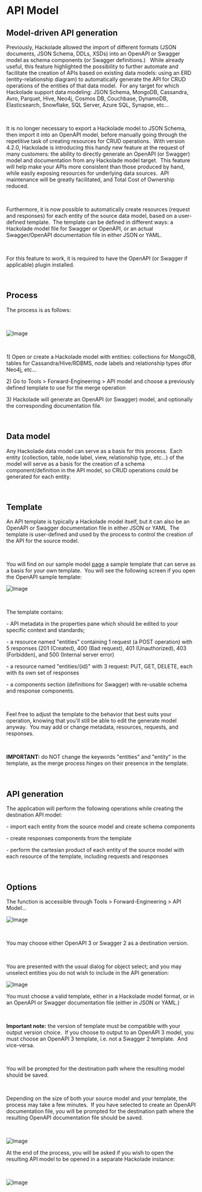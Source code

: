 # API Model

## Model-driven API generation

Previously, Hackolade allowed the import of different formats (JSON documents, JSON Schema, DDLs, XSDs) into an OpenAPI or Swagger model as schema components (or Swagger definitions.) &nbsp; While already useful, this feature highlighted the possibility to further automate and facilitate the creation of APIs based on existing data models: using an ERD (entity-relationship diagram) to automatically generate the API for CRUD operations of the entities of that data model.&nbsp; For any target for which Hackolade support data modeling: JSON Schema, MongoDB, Cassandra, Avro, Parquet, Hive, Neo4j, Cosmos DB, Couchbase, DynamoDB, Elasticsearch, Snowflake, SQL Server, Azure SQL, Synapse, etc...

&nbsp;

It is no longer necessary to export a Hackolade model to JSON Schema, then import it into an OpenAPI model, before manually going through the repetitive task of creating resources for CRUD operations.&nbsp; With version 4.2.0, Hackolade is introducing this handy new feature at the request of many customers: the ability to directly generate an OpenAPI (or Swagger) model and documentation from any Hackolade model target.&nbsp; This feature will help make your APIs more consistent than those produced by hand, while easily exposing resources for underlying data sources.&nbsp; API maintenance will be greatly facilitated, and Total Cost of Ownership reduced.

&nbsp;

Furthermore, it is now possible to automatically create resources (request and responses) for each entity of the source data model, based on a user-defined template.&nbsp; The template can be defined in different ways: a Hackolade model file for Swagger or OpenAPI, or an actual Swagger/OpenAPI documentation file in either JSON or YAML.

&nbsp;

For this feature to work, it is required to have the OpenAPI (or Swagger if applicable) plugin installed.

&nbsp;

## Process

The process is as follows:

&nbsp;

![Image](<lib/API%20process.png>)

&nbsp;

&#49;) Open or create a Hackolade model with entities: collections for MongoDB, tables for Cassandra/Hive/RDBMS, node labels and relationship types dfor Neo4j, etc...

&#50;) Go to Tools \> Forward-Engineering \> API model and choose a previously defined template to use for the merge operation

&#51;) Hackolade will generate an OpenAPI (or Swagger) model, and optionally the corresponding documentation file.

&nbsp;

## Data model

Any Hackolade data model can serve as a basis for this process.&nbsp; Each entity (collection, table, node label, view, relationship type, etc...) of the model will serve as a basis for the creation of a schema component/definition in the API model, so CRUD operations could be generated for each entity.

&nbsp;

## Template&nbsp;

An API template is typically a Hackolade model itself, but it can also be an OpenAPI or Swagger documentation file in either JSON or YAML&nbsp; The template is user-defined and used by the process to control the creation of the API for the source model.

&nbsp;

You will find on our sample model [page](<https://hackolade.com/samplemodels.html#api> "target=\"\_blank\"") a sample template that can serve as a basis for your own template.&nbsp; You will see the following screen if you open the OpenAPI sample template:

![Image](<lib/API%20template.png>)

&nbsp;

The template contains:

\- API metadata in the properties pane which should be edited to your specific context and standards;

\- a resource named "entities" containing 1 request (a POST operation) with 5 responses (201 (Created), 400 (Bad request), 401 (Unauthorized), 403 (Forbidden), and 500 (Internal server error)

\- a resource named "entities/{id}" with 3 request: PUT, GET, DELETE, each with its own set of responses

\- a components section (definitions for Swagger) with re-usable schema and response components.

&nbsp;

Feel free to adjust the template to the behavior that best suits your operation, knowing that you'll still be able to edit the generate model anyway.&nbsp; You may add or change metadata, resources, requests, and responses.

&nbsp;

**IMPORTANT:** do NOT change the keywords "entities" and "entity" in the template, as the merge process hinges on their presence in the template.

&nbsp;

## API generation

The application will perform the following operations while creating the destination API model:

\- import each entity from the source model and create schema components

\- create responses components from the template

\- perform the cartesian product of each entity of the source model with each resource of the template, including requests and responses

&nbsp;

## Options

The function is accessible through Tools \> Forward-Engineering \> API Model...

![Image](<lib/API%20model%20menu.png>)

&nbsp;

You may choose either OpenAPI 3 or Swagger 2 as a destination version.

&nbsp;

You are presented with the usual dialog for object select; and you may unselect entities you do not wish to include in the API generation:&nbsp;

![Image](<lib/API%20entity%20selection.png>)

You must choose a valid template, either in a Hackolade model format, or in an OpenAPI or Swagger documentation file (either in JSON or YAML.) &nbsp;

&nbsp;

**Important note:** the version of template must be compatible with your output version choice.&nbsp; If you choose to output to an OpenAPI 3 model, you must choose an OpenAPI 3 template, i.e. not a Swagger 2 template.&nbsp; And vice-versa.

&nbsp;

You will be prompted for the destination path where the resulting model should be saved.

&nbsp;

Depending on the size of both your source model and your template, the process may take a few minutes.&nbsp; If you have selected to create an OpenAPI documentation file, you will be prompted for the destination path where the resulting OpenAPI documentation file should be saved.

&nbsp;

![Image](<lib/API%20doc%20generation%20info%20dialog.png>)

At the end of the process, you will be asked if you wish to open the resulting API model to be opened in a separate Hackolade instance:

&nbsp;

![Image](<lib/API%20model%20generation%20success%20dialog.png>)

